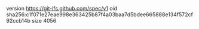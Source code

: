 version https://git-lfs.github.com/spec/v1
oid sha256:c1f071e27eae998e363425b87f4a03baa7d5bdee665888e134f572cf92ccb14b
size 4056
